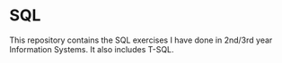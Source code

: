 # SQL
This repository contains the SQL exercises I have done in 2nd/3rd year Information Systems. It also includes T-SQL.
